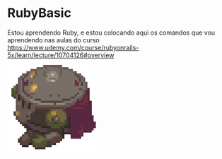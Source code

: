 # RubyBasic
Estou aprendendo Ruby, e estou colocando aqui os comandos que vou aprendendo nas aulas do curso https://www.udemy.com/course/rubyonrails-5x/learn/lecture/10704126#overview

![RoboCaminhando](https://github.com/EverSilva/EverSilva/blob/main/assets/ershin-walking.gif)
